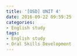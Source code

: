 ```yaml
---
title: '[OSD] UNIT 4'
date: 2016-09-22 09:59:25
categories: 
- English study
tags:
- English study
- Oral Skills Development
---
```

